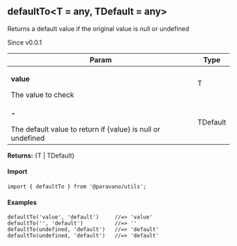 <h2>defaultTo&lt;T = any, TDefault = any&gt;</h2>
<p>Returns a default value if the original value is null or undefined</p>
<p>Since v0.0.1</p>
<table>
      <thead>
      <tr>
        <th>Param</th>
        <th>Type</th></tr>
      </thead>
      <tbody><tr><td><p><b>value</b></p>The value to check</td><td>T</td></tr><tr><td><p><b>-</b></p>The default value to return if {value} is null or undefined</td><td>TDefault</td></tr></tbody>
    </table><p><b>Returns:</b> {T | TDefault}</p>
<h4>Import</h4>

```
import { defaultTo } from '@paravano/utils';
```

  <h4>Examples</h4>




```    
defaultTo('value', 'default')     //=> 'value'
defaultTo('', 'default')          //=> ''
defaultTo(undefined, 'default')   //=> 'default'
defaultTo(undefined, 'default')   //=> 'default'
```

    